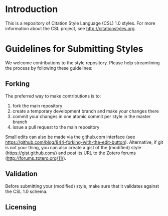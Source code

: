# Introduction

This is a repository of Citation Style Language (CSL) 1.0 styles. For more
information about the CSL project, see http://citationstyles.org.

# Guidelines for Submitting Styles

We welcome contributions to the style repository. Please help streamlining the
process by following these guidelines:

## Forking

The preferred way to make contributions is to:

1. fork the main repository
2. create a temporary development branch and make your changes there
3. commit your changes in one atomic commit per style in the master branch
4. issue a pull request to the main repository

Small edits can also be made via the github.com interface (see
https://github.com/blog/844-forking-with-the-edit-button). Alternative, if git
is not your thing, you can also create a gist of the (modified) style
(https://gist.github.com/) and post its URL to the Zotero forums
(http://forums.zotero.org/11/).

## Validation

Before submitting your (modified) style, make sure that it validates against the
CSL 1.0 schema.

## Licensing

New styles should preferably be licensed under the CC-BY-SA license.

## Choosing File Names, Style IDs and Self-Links

The file name of every CSL style must:

* be all lower case
* contain no characters other than digits (0-9), letters (a-z), and single
  dashes (-)
* end with a ".csl" extension

Style IDs (and the "self" link for independent styles) should consist of the
string "http://www.zotero.org/styles/" followed by the file name minus the
".csl" extension. E.g. for the style "apa.csl":

    <id>http://www.zotero.org/styles/apa</id>
    <link href="http://www.zotero.org/styles/apa" rel="self"/>

## XML Indenting

Styles should preferably be indented with 2 spaces per level.
